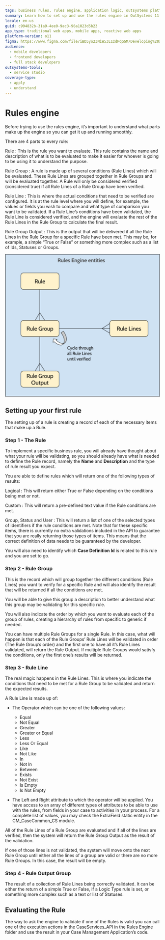 ```yaml
---
tags: business rules, rules engine, application logic, outsystems platform, web development
summary: Learn how to set up and use the rules engine in OutSystems 11 (O11) to evaluate business rules effectively.
locale: en-us
guid: c994832b-31a9-4ee0-9ac3-96a1023d5b23
app_type: traditional web apps, mobile apps, reactive web apps
platform-version: o11
figma: https://www.figma.com/file/iBD5yo23NiW53L1zdPqGGM/Developing%20an%20Application?node-id=4376:1898
audience:
  - mobile developers
  - frontend developers
  - full stack developers
outsystems-tools:
  - service studio
coverage-type:
  - apply
  - understand
---
```


# Rules engine

Before trying to use the rules engine, it’s important to understand what parts make up the engine so you can get it up and running smoothly.

There are 4 parts to every rule:

Rule
:   This is the rule you want to evaluate. This rule contains the name and description of what is to be evaluated to make it easier for whoever is going to be using it to understand the purpose.

Rule Group
:   A rule is made up of several conditions (Rule Lines) which will be evaluated. These Rule Lines are grouped together in Rule Groups and will be evaluated together. A Rule will only be considered verified (considered true) if all Rule Lines of a Rule Group have been verified.

Rule Line
:   This is where the actual conditions that need to be verified are configured. It is at the rule level where you will define, for example, the values or fields you wish to compare and what type of comparison you want to be validated. If a Rule Line’s conditions have been validated, the Rule Line is considered verified, and the engine will evaluate the rest of the Rule Lines in the Rule Group to calculate the final result.

Rule Group Output
:   This is the output that will be delivered if all the Rule Lines in the Rule Group for a specific Rule have been met. This may be, for example, a simple “True or False” or something more complex such as a list of Ids, Statuses or Groups.

![Diagram illustrating the components of the rules engine including Rule, Rule Group, Rule Line, and Rule Group Output](images/rules-engine-diag.png "Rules Engine Diagram")

## Setting up your first rule

The setting up of a rule is creating a record of each of the necessary items that make up a Rule.

### Step 1 - The Rule

To implement a specific business rule, you will already have thought about what your rule will be validating, so you should already have what is needed to define the Rule record, namely the **Name** and **Description** and the type of rule result you expect.

You are able to define rules which will return one of the following types of results:

Logical
:   This will return either True or False depending on the conditions being met or not.

Custom
:   This will return a pre-defined text value if the Rule conditions are met.

Group, Status and User
:   This will return a list of one of the selected types of identifiers if the rule conditions are met. Note that for these specific items, there is currently no extra validations included in the API to guarantee that you are really returning those types of items. This means that the correct definition of data needs to be guaranteed by the developer.

You will also need to identify which **Case Definition Id** is related to this rule and you are set to go.

### Step 2 - Rule Group

This is the record which will group together the different conditions (Rule Lines) you want to verify for a specific Rule and will also identify the result that will be returned if all the conditions are met.

You will be able to give this group a description to better understand what this group may be validating for this specific rule.

You will also indicate the order by which you want to evaluate each of the group of rules, creating a hierarchy of rules from specific to generic if needed.

You can have multiple Rule Groups for a single Rule. In this case, what will happen is that each of the Rule Groups’ Rule Lines will be validated in order (The Rule Group’s order) and the first one to have all it’s Rule Lines validated, will return the Rule Output. If multiple Rule Groups would satisfy the conditions, only the first one’s results will be returned.

### Step 3 - Rule Line

The real magic happens in the Rule Lines. This is where you indicate the conditions that need to be met for a Rule Group to be validated and return the expected results.

A Rule Line is made up of:

* The Operator which can be one of the following values:
    * Equal
    * Not Equal
    * Greater
    * Greater or Equal
    * Less
    * Less Or Equal
    * Like
    * Not Like
    * In
    * Not In
    * Between
    * Exists
    * Not Exist
    * Is Empty
    * Is Not Empty

* The Left and Right attribute to which the operator will be applied. You have access to an array of different types of attributes to be able to use with the rules, from fields in your case to activities in your process. For a complete list of values, you may check the ExtraField static entity in the CM_CaseCommon_CS module.

All of the Rule Lines of a Rule Group are evaluated and if all of the lines are verified, then the system will return the Rule Group Output as the result of the validation.

If one of those lines is not validated, the system will move onto the next Rule Group until either all the lines of a group are valid or there are no more Rule Groups. In this case, the result will be empty.

### Step 4 - Rule Output Group

The result of a collection of Rule Lines being correctly validated. It can be either the return of a simple True or False, if a Logic Type rule is set, or something more complex such as a text or list of Statuses.

## Evaluating the Rule

The way to ask the engine to validate if one of the Rules is valid you can call one of the execution actions in the CaseServices_API in the Rules Engine folder and use the result in your Case Management Application’s code.
